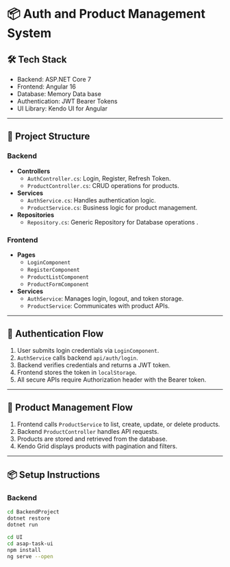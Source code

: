﻿# 📦 Auth and Product Management System

## 🛠️ Tech Stack
- Backend: ASP.NET Core 7
- Frontend: Angular 16
- Database: Memory Data base
- Authentication: JWT Bearer Tokens
- UI Library: Kendo UI for Angular

---

## 🧩 Project Structure

### Backend
- **Controllers**
  - `AuthController.cs`: Login, Register, Refresh Token.
  - `ProductController.cs`: CRUD operations for products.
- **Services**
  - `AuthService.cs`: Handles authentication logic.
  - `ProductService.cs`: Business logic for product management.
- **Repositories**
  - `Repository.cs`: Generic Repository for  Database operations .

### Frontend
- **Pages**
  - `LoginComponent` 
  - `RegisterComponent` 
  - `ProductListComponent`
  - `ProductFormComponent`
- **Services**
  - `AuthService`: Manages login, logout, and token storage.
  - `ProductService`: Communicates with product APIs.

---

## 🔐 Authentication Flow

1. User submits login credentials via `LoginComponent`.
2. `AuthService` calls backend `api/auth/login`.
3. Backend verifies credentials and returns a JWT token.
4. Frontend stores the token in `localStorage`.
5. All secure APIs require Authorization header with the Bearer token.

---

## 🛒 Product Management Flow

1. Frontend calls `ProductService` to list, create, update, or delete products.
2. Backend `ProductController` handles API requests.
3. Products are stored and retrieved from the database.
4. Kendo Grid displays products with pagination and filters.

---

## 📦 Setup Instructions

### Backend

```bash
cd BackendProject
dotnet restore
dotnet run

cd UI
cd asap-task-ui
npm install
ng serve --open
